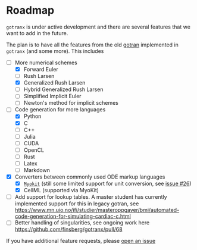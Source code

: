 # Roadmap

`gotranx` is under active development and there are several features that we want to add in the future.

The plan is to have all the features from the old [gotran](https://github.com/ComputationalPhysiology/gotran) implemented in `gotranx` (and some more). This includes

- [ ] More numerical schemes
    - [x] Forward Euler
    - [ ] Rush Larsen
    - [x] Generalized Rush Larsen
    - [ ] Hybrid Generalized Rush Larsen
    - [ ] Simplified Implicit Euler
    - [ ] Newton's method for implicit schemes
- [ ] Code generation for more languages
    - [x] Python
    - [x] C
    - [ ] C++
    - [ ] Julia
    - [ ] CUDA
    - [ ] OpenCL
    - [ ] Rust
    - [ ] Latex
    - [ ] Markdown
- [x] Converters between commonly used ODE markup languages
    - [x] [`Myokit`](https://github.com/myokit/myokit) (still some limited support for unit conversion, see [issue #26](https://github.com/finsberg/gotranx/issues/26))
    - [x] CellML (supported via MyoKit)
- [ ] Add support for lookup tables. A master student has currently implemented support for this in legacy gotran, see https://www.mn.uio.no/ifi/studier/masteroppgaver/bmi/automated-code-generation-for-simulating-cardiac-c.html
- [ ] Better handling of singularities, see ongoing work here https://github.com/finsberg/gotranx/pull/68

If you have additional feature requests, please [open an issue](https://github.com/finsberg/gotranx/issues)

